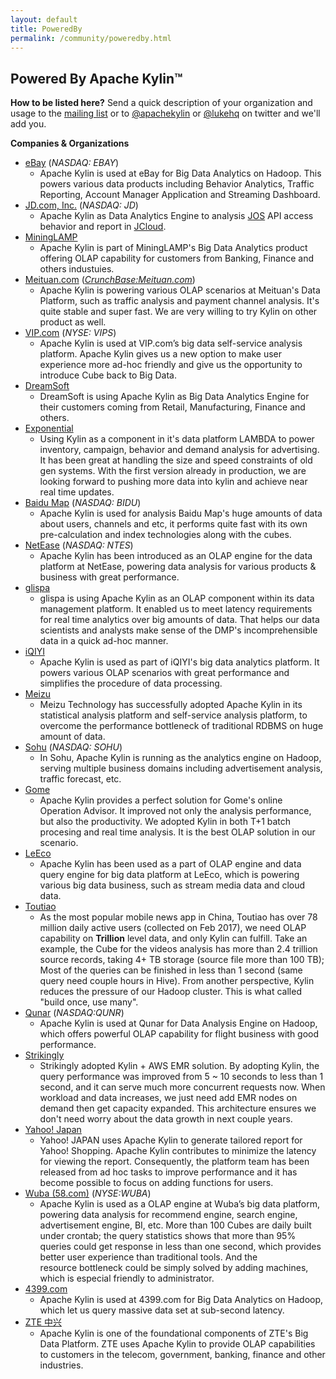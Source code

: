 ```yaml
---
layout: default
title: PoweredBy
permalink: /community/poweredby.html
---		
```


## Powered By Apache Kylin™

__How to be listed here?__
Send a quick description of your organization and usage to the [mailing list](mailto:user@kylin.apache.org) or to [@apachekylin](https://twitter.com/apachekylin) or [@lukehq](https://twitter.com/lukehq) on twitter and we'll add you.

__Companies & Organizations__

* [eBay](http://www.ebay.com)  (_NASDAQ: EBAY_)
    * Apache Kylin is used at eBay for Big Data Analytics on Hadoop. This powers various data products including Behavior Analytics, Traffic Reporting, Account Manager Application and Streaming Dashboard.
* [JD.com, Inc.](http://www.jd.com)  (_NASDAQ: JD_)
    * Apache Kylin as Data Analytics Engine to analysis [JOS](http://jos.jd.com) API access behavior and report in [JCloud](http://www.jcloud.com).
* [MiningLAMP](http://www.mininglamp.com)
    * Apache Kylin is part of MiningLAMP's Big Data Analytics product offering OLAP capability for customers from Banking, Finance and others industuies.
* [Meituan.com](http://www.meituan.com) (_[CrunchBase:Meituan.com](https://www.crunchbase.com/organization/meituan-com)_)
    * Apache Kylin is powering various OLAP scenarios at Meituan's Data Platform, such as traffic analysis and payment channel analysis. It's quite stable and super fast. We are very willing to try Kylin on other product as well.
* [VIP.com](http://www.vip.com)  (_NYSE: VIPS_)
    * Apache Kylin is used at VIP.com’s big data self-service analysis platform. Apache Kylin gives us a new option to make user experience more ad-hoc friendly and give us the opportunity to introduce Cube back to Big Data.
* [DreamSoft](http://www.dream-it.cn/)
    * DreamSoft is using Apache Kylin as Big Data Analytics Engine for their customers coming from Retail, Manufacturing, Finance and others.
* [Exponential](http://www.exponential.com)
	* Using Kylin as a component in it's data platform LAMBDA to power inventory, campaign, behavior and demand analysis for advertising. It has been great at handling the size and speed constraints of old gen systems. With the first version already in production, we are looking forward to pushing more data into kylin and achieve near real time updates. 
* [Baidu Map](http://map.baidu.com/)  (_NASDAQ: BIDU_)
	* Apache Kylin is used for analysis Baidu Map's huge amounts of data about users, channels and etc, it performs quite fast with its own pre-calculation and index technologies along with the cubes.
* [NetEase](http://www.163.com/)  (_NASDAQ: NTES_)
	* Apache Kylin has been introduced as an OLAP engine for the data platform at NetEase, powering data analysis for various products & business with great performance.
* [glispa](https://www.glispa.com/)  
	* glispa is using Apache Kylin as an OLAP component within its data management platform. It enabled us to meet latency requirements for real time analytics over big amounts of data. That helps our data scientists and analysts make sense of the DMP's incomprehensible data in a quick ad-hoc manner.
* [iQIYI](http://www.iqiyi.com/)  
    * Apache Kylin is used as part of iQIYI's big data analytics platform. It powers various OLAP scenarios with great performance and simplifies the procedure of data processing.
* [Meizu](https://www.meizu.com)  
    * Meizu Technology has successfully adopted Apache Kylin in its statistical analysis platform and self-service analysis platform, to overcome the performance bottleneck of traditional RDBMS on huge amount of data. 
* [Sohu](https://www.sohu.com)   (_NASDAQ: SOHU_)
    * In Sohu, Apache Kylin is running as the analytics engine on Hadoop, serving multiple business domains including advertisement analysis, traffic forecast, etc.
* [Gome](https://www.gome.com.cn/)  
    * Apache Kylin provides a perfect solution for Gome's online Operation Advisor. It improved not only the analysis performance, but also the productivity. We adopted Kylin in both T+1 batch procesing and real time analysis. It is the best OLAP solution in our scenario.    
* [LeEco](http://www.leeco.com/)  
    * Apache Kylin has been used as a part of OLAP engine and data query engine for big data platform at LeEco, which is powering various big data business, such as stream media data and cloud data.
* [Toutiao](https://www.toutiao.com/)  
    * As the most popular mobile news app in China, Toutiao has over 78 million daily active users (collected on Feb 2017), we need OLAP capability on **Trillion** level data, and only Kylin can fulfill. Take an example, the Cube for the videos analysis has more than 2.4 trillion source records, taking 4+ TB storage (source file more than 100 TB); Most of the queries can be finished in less than 1 second (same query need couple hours in Hive). From another perspective, Kylin reduces the pressure of our Hadoop cluster. This is what called "build once, use many".     
* [Qunar](https://www.qunar.com)  (_NASDAQ:QUNR_)
    * Apache Kylin is used at Qunar for Data Analysis Engine on Hadoop, which offers powerful OLAP capability for flight business with good performance.
* [Strikingly](https://strikingly.com/) 
    * Strikingly adopted Kylin + AWS EMR solution. By adopting Kylin, the query performance was improved from 5 ~ 10 seconds to less than 1 second, and it can serve much more concurrent requests now. When workload and data increases, we just need add EMR nodes on demand then get capacity expanded. This architecture ensures we don't need worry about the data growth in next couple years.
* [Yahoo! Japan](https://about.yahoo.co.jp/info/en/) 
    * Yahoo! JAPAN uses Apache Kylin to generate tailored report for Yahoo! Shopping. Apache Kylin contributes to minimize the latency for viewing the report. Consequently, the platform team has been released from ad hoc tasks to improve performance and it has become possible to focus on adding functions for users.
* [Wuba (58.com)](https://www.58.com)  (_NYSE:WUBA_)
    * Apache Kylin is used as a OLAP engine at Wuba’s big data platform, powering data analysis for recommend engine, search engine, advertisement engine, BI, etc. More than 100 Cubes are daily built under crontab; the query statistics shows that more than 95% queries could get response in less than one second, which provides better user experience than traditional tools. And the resource bottleneck could be simply solved by adding machines, which is especial friendly to administrator.
* [4399.com](http://www.4399.com/)
    * Apache Kylin is used at 4399.com for Big Data Analytics on Hadoop, which let us query massive data set at sub-second latency.
* [ZTE 中兴](http://www.zte.com.cn/)
    * Apache Kylin is one of the foundational components of ZTE's Big Data Platform. ZTE uses Apache Kylin to provide OLAP capabilities to customers in the  telecom, government, banking, finance and other industries.